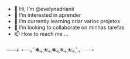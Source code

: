 - 👋 Hi, I’m @evelynadrianii
- 👀 I’m interested in aprender
- 🌱 I’m currently learning criar varios projetos
- 💞️ I’m looking to collaborate on minhas tarefas
- 📫 How to reach me ...

--->
⋆┈┈｡ﾟ❃ུ۪ ❀ུ۪ ❁ུ۪ ❃ུ۪ ❀ུ۪ ﾟ｡┈┈⋆
